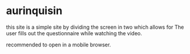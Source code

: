 # aurinquisin

this site is a simple site by dividing the screen in two which allows for
The user fills out the questionnaire while watching the video.

recommended to open in a mobile browser.
